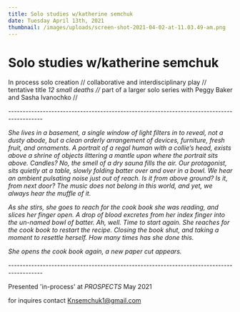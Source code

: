 ```yaml
---
title: Solo studies w/katherine semchuk
date: Tuesday April 13th, 2021
thumbnail: /images/uploads/screen-shot-2021-04-02-at-11.03.49-am.png
---
```

# Solo studies w/katherine semchuk

In process solo creation // collaborative and interdisciplinary play // tentative title *12 small deaths //* part of a larger solo series with Peggy Baker and Sasha Ivanochko //

\------------------------------------------------------------------------------------------

*She lives in a basement, a single window of light filters in to reveal, not a dusty abode, but a clean orderly arrangement of devices, furniture, fresh fruit, and ornaments. A portrait of a regal human with a collie’s head, exists above a shrine of objects littering a mantle upon where the portrait sits above. Candles? No, the smell of a dry sauna fills the air. Our protagonist, sits quietly at a table, slowly folding batter over and over in a bowl. We hear an ambient pulsating noise just out of reach. Is it from above ground? Is it, from next door? The music does not belong in this world, and yet, we always hear the muffle of it.* 

*As she stirs, she goes to reach for the cook book she was reading, and slices her finger open. A drop of blood excretes from her index finger into the un-named bowl of batter. Ah, well. Time to start again. She reaches for the cook book to restart the recipe. Closing the book shut, and taking a moment to resettle herself. How many times has she done this.* 

*She opens the cook book again, a new paper cut appears.*

\------------------------------------------------------------------------------------------

Presented 'in-process' at *PROSPECTS* May 2021

for inquires contact [Knsemchuk1@gmail.com](mailto:Knsemchuk1@gmail.com)
